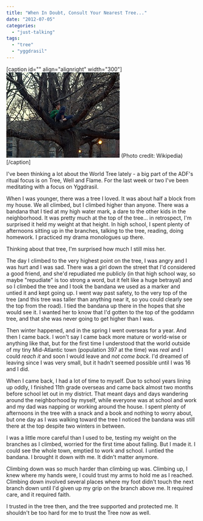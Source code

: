```yaml
---
title: "When In Doubt, Consult Your Nearest Tree..."
date: "2012-07-05"
categories: 
  - "just-talking"
tags: 
  - "tree"
  - "yggdrasil"
---
```


\[caption id="" align="alignright" width="300"\][![English: A woman who has climbed up a tree in ...](images/300px-Woman_in_a_tree_in_Tompkins_Square_Park.jpg "English: A woman who has climbed up a tree in ...")](http://commons.wikipedia.org/wiki/File:Woman_in_a_tree_in_Tompkins_Square_Park.jpg) (Photo credit: Wikipedia)\[/caption\]

I've been thinking a lot about the World Tree lately - a big part of the ADF's ritual focus is on Tree, Well and Flame. For the last week or two I've been meditating with a focus on Yggdrasil.

When I was younger, there was a tree I loved. It was about half a block from my house. We all climbed, but I climbed higher than anyone. There was a bandana that I tied at my high water mark, a dare to the other kids in the neighborhood. It was pretty much at the top of the tree... in retrospect, I'm surprised it held my weight at that height. In high school, I spent plenty of afternoons sitting up in the branches, talking to the tree, reading, doing homework. I practiced my drama monologues up there.

Thinking about that tree, I'm surprised how much I still miss her.

The day I climbed to the very highest point on the tree, I was angry and I was hurt and I was sad. There was a girl down the street that I'd considered a good friend, and she'd repudiated me publicly (in that high school way, so maybe "repudiate" is too strong a word, but it felt like a huge betrayal) and so I climbed the tree and I took the bandana we used as a marker and untied it and kept going up. I went way past safety, to the very top of the tree (and this tree was taller than anything near it, so you could clearly see the top from the road). I tied the bandana up there in the hopes that she would see it. I wanted her to know that I'd gotten to the top of the goddamn tree, and that she was never going to get higher than I was.

Then winter happened, and in the spring I went overseas for a year. And then I came back. I won't say I came back more mature or world-wise or anything like that, but for the first time I understood that the world outside of my tiny Mid-Atlantic town (population 397 at the time) was _real_ and I could _reach it_ and soon I would leave and _not come back_. I'd dreamed of leaving since I was very small, but it hadn't seemed possible until I was 16 and I did.

When I came back, I had a lot of time to myself. Due to school years lining up oddly, I finished 11th grade overseas and came back almost two months before school let out in my district. That meant days and days wandering around the neighborhood by myself, while everyone was at school and work and my dad was napping or working around the house. I spent plenty of afternoons in the tree with a snack and a book and nothing to worry about, but one day as I was walking toward the tree I noticed the bandana was still there at the top despite two winters in between.

I was a little more careful than I used to be, testing my weight on the branches as I climbed, worried for the first time about falling. But I made it. I could see the whole town, emptied to work and school. I untied the bandana. I brought it down with me. It didn't matter anymore.

Climbing down was so much harder than climbing up was. Climbing up, I knew where my hands were, I could trust my arms to hold me as I reached. Climbing down involved several places where my foot didn't touch the next branch down until I'd given up my grip on the branch above me. It required care, and it required faith.

I trusted in the tree then, and the tree supported and protected me. It shouldn't be too hard for me to trust the Tree now as well.
